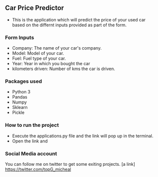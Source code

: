 ## Car Price Predictor 

- This is the application which will predict the price of your used car based on the differnt inputs provided as part of the form.

### Form Inputs

- Company: The name of your car's company.
- Model: Model of your car.
- Fuel: Fuel type of your car.
- Year: Year in which you bought the car
- kilometers driven: Number of kms the car is driven.


### Packages used

- Python 3
- Pandas
- Numpy
- Sklearn
- Pickle

### How to run the project

- Execute the applications.py file and the link will pop up in the terminal.
- Open the link and

### Social Media account 

You can follow me on twitter to get some exiting projects. 
[a link] https://twitter.com/topG_micheal
